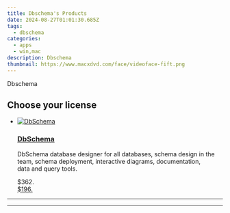 ```yaml
---
title: Dbschema's Products
date: 2024-08-27T01:01:30.685Z
tags: 
  - dbschema
categories: 
  - apps
  - win,mac
description: Dbschema
thumbnail: https://www.macxdvd.com/face/videoface-fift.png
---
```


Dbschema

<!--__INIT__BEGIN__TAG__PRODUCTS__LIST__-->
<!--__INIT__END__TAG__PRODUCTS__LIST__-->

<!--__INIT__BEGIN__TAG__FEED_PRODUCTS__LIST__-->
## Choose your license

<div class="home-content-container">
  <ul class="home-article-list">
    <li class="home-article-item flex flex-row feedProduct">
      <div class="basis-1/3 lg:basis-1/4 xl:basis-1/5 relative flex justify-center items-center overflow-hidden">
                <a href="https://shop.dbschema.com/order/cart.php?PRODS=19867419&amp;QTY=1&amp;AFFILIATE=108875" class="w-24 h-24 md:w-28 md:h-28 lg:w-32 lg:h-32 xl:w-42 xl:h-42 max-w-24 max-h-24 md:max-w-28 md:max-h-28 lg:max-w-32 lg:max-h-32 xl:max-w-42 xl:max-h-42 -pt-2">
          <img src="https://shop.dbschema.com/images/merchant/176b22bab4e94a28619ca2433b2ef241/products/1_icon256.png" alt="DbSchema" class="relative w-full h-full rounded-full object-cover dark:brightness-75 -mt-4 p-4">
        </a>
              </div>
      <div class="flex flex-col gap-5 px-7 pb-7 basis-2/3 lg:basis-3/4 xl:basis-4/5  pt-5">
        <h3 class="home-article-title"><a href="https://shop.dbschema.com/order/cart.php?PRODS=19867419&amp;QTY=1&amp;AFFILIATE=108875">DbSchema</a></h3>
        <div class="home-article-content markdown-body">
                  <html><head></head><body><p>DbSchema database designer for all databases, schema design in the team, schema deployment, interactive diagrams, documentation, data&nbsp;and query tools.</p></body></html>                </div>
        <div class="flex flex-row feedProduct-Price">
          <div class="feedProduct-Price--Old">
            <span class="feedProduct-Price--Currency">$</span>362<span class="feedProduct-Price--Cents">.</span>
          </div>
          <div class="">
            <a href="https://shop.dbschema.com/order/cart.php?PRODS=19867419&amp;QTY=1&amp;AFFILIATE=108875">
            <span class="feedProduct-Price--Currency">$</span>196<span class="feedProduct-Price--Cents">.</span>
            </a>
          </div>
        </div>
      </div>
    </li>
  </ul>
</div>

<hr><!--__INIT__END__TAG__FEED_PRODUCTS__LIST__-->


<hr>


